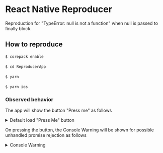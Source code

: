 # React Native Reproducer

Reproduction for "TypeError: null is not a function" when null is passed to finally block.

## How to reproduce

```console
$ corepack enable

$ cd ReproducerApp

$ yarn

$ yarn ios
```

### Observed behavior

The app will show the button "Press me" as follows

  <details><summary>Default load "Press Me" button</summary>
  <p>

![screenshot-press-me](./img/screenshot-press-me.png)

  </p>
  </details>

On pressing the button, the Console Warning will be shown for possible unhandled promise rejection as follows

  <details><summary>Console Warning</summary>
  <p>

![screenshot-warning](./img/screenshot-warning.png)

  </p>
  </details>
